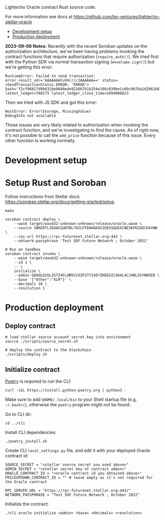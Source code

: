 Lightecho Oracle contract Rust source code.

For more information see docs at https://github.com/bp-ventures/lightecho-stellar-oracle

- [Development setup](#development-setup)
- [Production deployment](#production-deployment)

**2023-09-06 Notes:**
Recently with the recent Soroban updates on the authorization architecture, we've been having problems invoking the contract functions that require authorization (`require_auth()`).
We tried first with the Python SDK via normal transaction signing (`envelope.sign()`) but we're getting this error:
```
RuntimeError: Failed to send transaction: error_result_xdr='AAAAAAACuVH////2AAAAAA==' status=<SendTransactionStatus.ERROR: 'ERROR'> hash='f2cf96817d9b6310e0680e4e921667b1b334e166c030be1c60c96f8a1d206166' latest_ledger=768175 latest_ledger_close_time=1694006823
```

Then we tried with JS SDK and got this error:
```
HostError: Error(Storage, MissingValue)
DebugInfo not available
```

Those issues are very likely related to authorization when invoking the contract function, and we're investigating to find the cause. As of right now, it's not possible to call the `add_price` function because of this issue. Every other function is working normally.

# Development setup

# Setup Rust and Soroban

Follow instructions from Stellar docs:  
https://soroban.stellar.org/docs/getting-started/setup

```
make

soroban contract deploy \
    --wasm target/wasm32-unknown-unknown/release/oracle.wasm \
    --source SBKEDTLZ6DACGUDTBL7O2LPTEW46KGVZUEXSQGEXCBE5KFKZGDCD4YWW \
    --rpc-url https://rpc-futurenet.stellar.org:443 \
    --network-passphrase 'Test SDF Future Network ; October 2022'

# Run on Sandbox
soroban contract invoke \
    --wasm target/wasm32-unknown-unknown/release/oracle.wasm \
    --id 1 \
    -- \
    initialize \
    --admin GDOOLD2UL3STZ4FLHM5CV3ZFSTYI4EYZHEEGIC4GHL4CJ4BLSSYNN5ER \
    --base '{"Other":"XLM"}' \
    --decimals 18 \
    --resolution 1
```

# Production deployment

## Deploy contract

```
# load stellar source account secret key into environment
source ./scripts/source_secret.sh

# deploy the contract to the blockchain
./scripts/deploy.sh
```

## Initialize contract

[Poetry](https://python-poetry.org/) is required to run the CLI:
```
curl -sSL https://install.python-poetry.org | python3 -
```

Make sure to add `$HOME/.local/bin` to your Shell startup file (e.g. `~/.bashrc`),
otherwise the `poetry` program might not be found.

Go to CLI dir:
```
cd ../cli
```

Install CLI dependencies:
```
./poetry_install.sh
```

Create CLI `local_settings.py` file, and edit it with your deployed Oracle contract id:
```
SOURCE_SECRET = "<stellar source secret you used above>"
ADMIN_SECRET = "<stellar secret key of contract admin>"
ORACLE_CONTRACT_ID = "<oracle contract id you obtained above>"
PRICEUPDOWN_CONTRACT_ID = "" # leave empty as it's not required for the Oracle contract

RPC_SERVER_URL = "https://rpc-futurenet.stellar.org:443/"
NETWORK_PASSPHRASE = "Test SDF Future Network ; October 2022"
```

Initialize the contract:
```
./cli oracle initialize <admin> <base> <decimals> <resolution>
```
